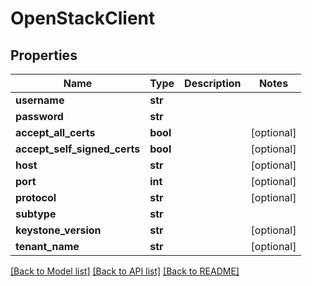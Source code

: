 # OpenStackClient

## Properties
Name | Type | Description | Notes
------------ | ------------- | ------------- | -------------
**username** | **str** |  | 
**password** | **str** |  | 
**accept_all_certs** | **bool** |  | [optional] 
**accept_self_signed_certs** | **bool** |  | [optional] 
**host** | **str** |  | [optional] 
**port** | **int** |  | [optional] 
**protocol** | **str** |  | [optional] 
**subtype** | **str** |  | 
**keystone_version** | **str** |  | [optional] 
**tenant_name** | **str** |  | [optional] 

[[Back to Model list]](../README.md#documentation-for-models) [[Back to API list]](../README.md#documentation-for-api-endpoints) [[Back to README]](../README.md)


